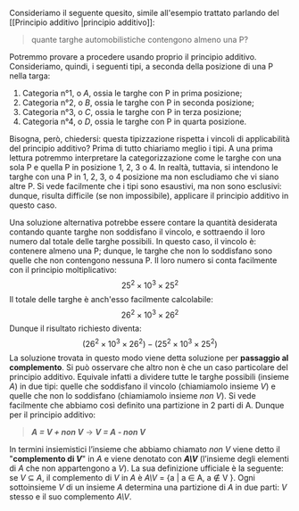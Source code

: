 Consideriamo il seguente quesito, simile all'esempio trattato parlando del [[Principio additivo |principio additivo]]: 
> quante targhe automobilistiche contengono almeno una P?

Potremmo provare a procedere usando proprio il principio additivo. Consideriamo, quindi, i seguenti tipi, a seconda della posizione di una P nella targa:
1. Categoria n°1, o *A*, ossia le targhe con P in prima posizione;
2. Categoria n°2, o *B*, ossia le targhe con P in seconda posizione;
3. Categoria n°3, o *C*, ossia le targhe con P in terza posizione;
4. Categoria n°4, o *D*, ossia le targhe con P in quarta posizione.

Bisogna, però, chiedersi: questa tipizzazione rispetta i vincoli di applicabilità del principio additivo? Prima di tutto chiariamo meglio i tipi. A una prima lettura potremmo interpretare la categorizzazione come le targhe con una sola P e quella P in posizione 1, 2, 3 o 4. In realtà, tuttavia, si intendono le targhe con una P in 1, 2, 3, o 4 posizione ma non escludiamo che vi siano altre P. Si vede facilmente che i tipi sono esaustivi, ma non sono esclusivi: dunque, risulta difficile (se non impossibile), applicare il principio additivo in questo caso.

Una soluzione alternativa potrebbe essere contare la quantità desiderata contando quante targhe non soddisfano il vincolo, e sottraendo il loro numero dal totale delle targhe possibili. In questo caso, il vincolo è: contenere almeno una P; dunque, le targhe che non lo soddisfano sono quelle che non contengono nessuna P. Il loro numero si conta facilmente con il principio moltiplicativo: 
$$25^2 × 10^3 × 25^2$$
Il totale delle targhe è anch'esso facilmente calcolabile: 
$$26^2 ×10^3 ×26^2$$
Dunque il risultato richiesto diventa:
$$(26^2 × 10^3 × 26^2) − (25^2 × 10^3 × 25^2)$$
La soluzione trovata in questo modo viene detta soluzione per **passaggio al complemento**. Si può osservare che altro non è che un caso particolare del principio additivo. Equivale infatti a dividere tutte le targhe possibili (insieme *A*) in due tipi: quelle che soddisfano il vincolo (chiamiamolo insieme *V*) e quelle che non lo soddisfano (chiamiamolo insieme *non V*). Si vede facilmente che abbiamo così definito una partizione in 2 parti di A. Dunque per il principio additivo:

> ***A = V + non V***  →  ***V = A - non V***

In termini insiemistici l’insieme che abbiamo chiamato *non V* viene detto il "**complemento di *V***" in *A* e viene denotato con ***A\V*** (l’insieme degli elementi di *A* che non appartengono a *V*). La sua definizione ufficiale è la seguente: se *V* ⊆ *A*, il complemento di *V* in *A* è *A\V* = {a | a ∈ A, a ∉ V }. Ogni sottoinsieme *V* di un insieme *A* determina una partizione di *A* in due parti: *V* stesso e il suo complemento *A\V*.